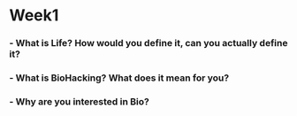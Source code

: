 # __Week1__  
### - __What is Life? How would you define it, can you actually define it?__  


### - __What is BioHacking? What does it mean for you?__  

### - __Why are you interested in Bio?__  
